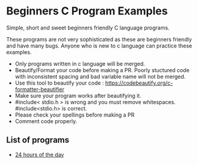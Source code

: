 # Beginners C Program Examples

Simple, short and sweet beginners friendly C language programs.

These programs are not very sophisticated as these are beginners friendly and have many bugs. Anyone who is new to c language can practice these examples.

- Only programs written in c language will be merged.
- Beautify/Format your code before making a PR. Poorly stuctured code with inconsistent spacing and bad variable name will not be merged.
- Use this tool to beautify your code : https://codebeautify.org/c-formatter-beautifier
- Make sure your program works after beautifying it.
- #include< stdio.h > is wrong and you must remove whitespaces. #include<stdio.h> is correct.
- Please check your spellings before making a PR
- Comment code properly.


## List of programs

- [24 hours of the day](/24-hours-of-the-day.md)

